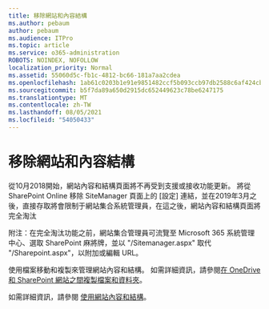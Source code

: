 ```yaml
---
title: 移除網站和內容結構
ms.author: pebaum
author: pebaum
ms.audience: ITPro
ms.topic: article
ms.service: o365-administration
ROBOTS: NOINDEX, NOFOLLOW
localization_priority: Normal
ms.assetid: 55060d5c-fb1c-4812-bc66-181a7aa2cdea
ms.openlocfilehash: 1ab61c0203b1e91e9851482ccf5b093ccb97db2588c6af424cbf24c51e7fbcda
ms.sourcegitcommit: b5f7da89a650d2915dc652449623c78be6247175
ms.translationtype: MT
ms.contentlocale: zh-TW
ms.lasthandoff: 08/05/2021
ms.locfileid: "54050433"
---
```

# <a name="site-and-content-structure-removed"></a>移除網站和內容結構

從10月2018開始，網站內容和結構頁面將不再受到支援或接收功能更新。 將從 SharePoint Online 移除 SiteManager 頁面上的 [設定] 連結，並在2019年3月之後，直接存取將會限制于網站集合系統管理員，在這之後，網站內容和結構頁面將完全淘汰 

附注：在完全淘汰功能之前，網站集合管理員可流覽至 Microsoft 365 系統管理中心、選取 SharePoint 麻將牌，並以 "/Sitemanager.aspx" 取代 "/Sharepoint.aspx"，以附加或編輯 URL。 


使用檔案移動和複製來管理網站內容和結構。 如需詳細資訊，請參閱[在 OneDrive 和 SharePoint 網站之間複製檔案和資料夾](https://support.office.com/article/copy-files-and-folders-between-onedrive-and-sharepoint-sites-67a6323e-7fd4-4254-99a8-35613492a82f)。 

如需詳細資訊，請參閱 [使用網站內容和結構](https://support.office.com/article/Work-with-site-content-and-structure-30fcaad9-02b1-4347-8b03-e1ccc5a4c19f)。
